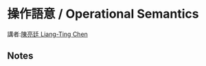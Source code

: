 # 操作語意 / Operational Semantics

講者:[陳亮廷 Liang-Ting Chen](http://www.iis.sinica.edu.tw/pages/lxc/)

## Notes

